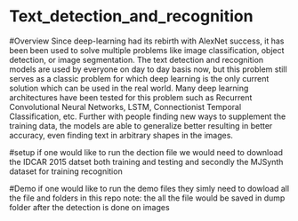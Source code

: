 # Text_detection_and_recognition
#Overview 
Since deep-learning had its rebirth with AlexNet success, it has been been used
to solve multiple problems like image classification, object detection, or image
segmentation. The text detection and recognition models are used by everyone on
day to day basis now, but this problem still serves as a classic problem for which
deep learning is the only current solution which can be used in the real world. Many
deep learning architectures have been tested for this problem such as Recurrent
Convolutional Neural Networks, LSTM, Connectionist Temporal Classification,
etc. Further with people finding new ways to supplement the training data, the
models are able to generalize better resulting in better accuracy, even finding text
in arbitrary shapes in the images.

#setup
if one would like to run the dection file we would need to download the IDCAR 2015 datset both training and testing and secondly the MJSynth dataset for training recognition

#Demo
if one would like to run the demo files they simly need to dowload all the file and folders in this repo
note: the all the file would be saved in dump folder after the detection is done on images
